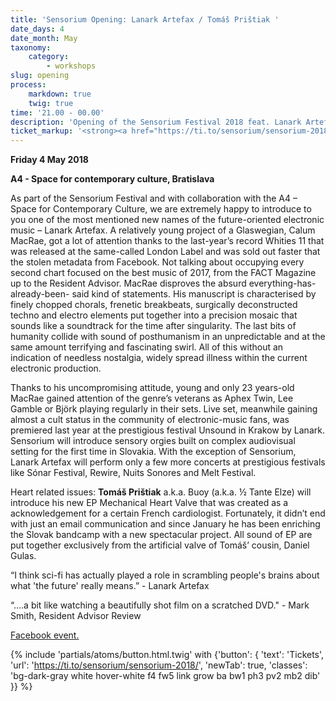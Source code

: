 ```yaml
---
title: 'Sensorium Opening: Lanark Artefax / Tomáš Prištiak '
date_days: 4
date_month: May
taxonomy:
    category:
        - workshops
slug: opening
process:
    markdown: true
    twig: true
time: '21.00 - 00.00'
description: 'Opening of the Sensorium Festival 2018 feat. Lanark Artefax (SCT) and Tomáš Prištiak (SK) at A4.'
ticket_markup: '<strong><a href="https://ti.to/sensorium/sensorium-2018"_blank">Tickets</a></strong>'
---
```


**Friday 4 May 2018**

**A4 - Space for contemporary culture, Bratislava**

As part of the Sensorium Festival and with collaboration with the A4 – Space for Contemporary Culture, we are extremely happy to introduce to you one of the most mentioned new names of the future-oriented electronic music – Lanark Artefax. A relatively young project of a Glaswegian, Calum MacRae, got a lot of attention thanks to the last-year’s record Whities 11 that was released at the same-called London Label and was sold out faster that the stolen metadata from Facebook. Not talking about occupying every second chart focused on the best music of 2017, from the FACT Magazine up to the Resident Advisor. MacRae disproves the absurd everything-has- already-been-
said kind of statements. His manuscript is characterised by finely chopped chorals, frenetic breakbeats, surgically deconstructed techno and electro elements put together into a precision mosaic that sounds like a soundtrack for the time after singularity. The last bits of humanity collide with sound of posthumanism in an unpredictable and at the same amount terrifying and fascinating swirl. All of this without an indication of needless nostalgia, widely spread illness within the current electronic production.

Thanks to his uncompromising attitude, young and only 23 years-old MacRae gained attention of the genre’s veterans as Aphex Twin, Lee Gamble or Björk playing regularly in their sets. Live set, meanwhile gaining almost a cult status in the community of electronic-music fans, was premiered last year at the prestigious festival Unsound in Krakow by Lanark. Sensorium will introduce sensory orgies built on complex audiovisual setting for the first time in Slovakia. With the exception of Sensorium, Lanark Artefax will perform only a few more concerts at prestigious festivals like Sónar Festival, Rewire, Nuits Sonores and Melt Festival.


Heart related issues: **Tomáš Prištiak** a.k.a. Buoy (a.k.a. ½ Tante Elze) will introduce his new EP Mechanical Heart Valve that was created as a acknowledgement for a certain French cardiologist. Fortunately, it didn’t end with just an email communication and since January he has been enriching the Slovak bandcamp with a new spectacular project. All sound of EP are put together exclusively from the artificial valve of Tomáš’ cousin, Daniel Gulas.

“I think sci-fi has actually played a role in scrambling people's brains about what 'the future' really means.” - Lanark Artefax

“….a bit like watching a beautifully shot film on a scratched DVD." - Mark Smith, Resident Advisor Review


[Facebook event.](https://facebook.com/events/422344588215896/)

{% include 'partials/atoms/button.html.twig' with {'button': {
    'text': 'Tickets',
    'url': 'https://ti.to/sensorium/sensorium-2018/',
    'newTab': true,
    'classes': 'bg-dark-gray white hover-white f4 fw5 link grow ba bw1 ph3 pv2 mb2 dib'
}} %}